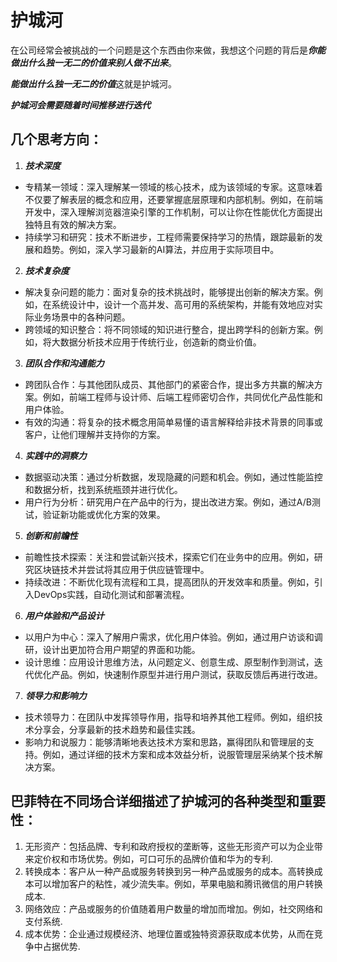 # 护城河

在公司经常会被挑战的一个问题是这个东西由你来做，我想这个问题的背后是***你能做出什么独一无二的价值来别人做不出来***。

***能做出什么独一无二的价值***这就是护城河。

***护城河会需要随着时间推移进行迭代***

## 几个思考方向：

1. ***技术深度***
- 专精某一领域：深入理解某一领域的核心技术，成为该领域的专家。这意味着不仅要了解表层的概念和应用，还要掌握底层原理和内部机制。例如，在前端开发中，深入理解浏览器渲染引擎的工作机制，可以让你在性能优化方面提出独特且有效的解决方案。
- 持续学习和研究：技术不断进步，工程师需要保持学习的热情，跟踪最新的发展和趋势。例如，深入学习最新的AI算法，并应用于实际项目中。
2. ***技术复杂度***
- 解决复杂问题的能力：面对复杂的技术挑战时，能够提出创新的解决方案。例如，在系统设计中，设计一个高并发、高可用的系统架构，并能有效地应对实际业务场景中的各种问题。
- 跨领域的知识整合：将不同领域的知识进行整合，提出跨学科的创新方案。例如，将大数据分析技术应用于传统行业，创造新的商业价值。
3. ***团队合作和沟通能力***
- 跨团队合作：与其他团队成员、其他部门的紧密合作，提出多方共赢的解决方案。例如，前端工程师与设计师、后端工程师密切合作，共同优化产品性能和用户体验。
- 有效的沟通：将复杂的技术概念用简单易懂的语言解释给非技术背景的同事或客户，让他们理解并支持你的方案。
4. ***实践中的洞察力***
- 数据驱动决策：通过分析数据，发现隐藏的问题和机会。例如，通过性能监控和数据分析，找到系统瓶颈并进行优化。
- 用户行为分析：研究用户在产品中的行为，提出改进方案。例如，通过A/B测试，验证新功能或优化方案的效果。
5. ***创新和前瞻性***
- 前瞻性技术探索：关注和尝试新兴技术，探索它们在业务中的应用。例如，研究区块链技术并尝试将其应用于供应链管理中。
- 持续改进：不断优化现有流程和工具，提高团队的开发效率和质量。例如，引入DevOps实践，自动化测试和部署流程。
6. ***用户体验和产品设计***
- 以用户为中心：深入了解用户需求，优化用户体验。例如，通过用户访谈和调研，设计出更加符合用户期望的界面和功能。
- 设计思维：应用设计思维方法，从问题定义、创意生成、原型制作到测试，迭代优化产品。例如，快速制作原型并进行用户测试，获取反馈后再进行改进。
7. ***领导力和影响力***
- 技术领导力：在团队中发挥领导作用，指导和培养其他工程师。例如，组织技术分享会，分享最新的技术趋势和最佳实践。
- 影响力和说服力：能够清晰地表达技术方案和思路，赢得团队和管理层的支持。例如，通过详细的技术方案和成本效益分析，说服管理层采纳某个技术解决方案。






## 巴菲特在不同场合详细描述了护城河的各种类型和重要性：
1. 无形资产：包括品牌、专利和政府授权的垄断等，这些无形资产可以为企业带来定价权和市场优势。例如，可口可乐的品牌价值和华为的专利.
2. 转换成本：客户从一种产品或服务转换到另一种产品或服务的成本。高转换成本可以增加客户的粘性，减少流失率。例如，苹果电脑和腾讯微信的用户转换成本.
3. 网络效应：产品或服务的价值随着用户数量的增加而增加。例如，社交网络和支付系统.
4. 成本优势：企业通过规模经济、地理位置或独特资源获取成本优势，从而在竞争中占据优势.

